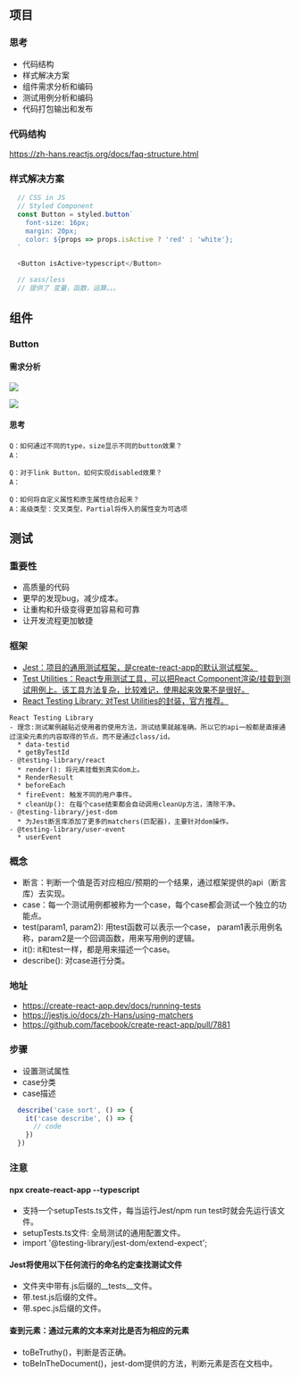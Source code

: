 
## 项目
### 思考
  * 代码结构
  * 样式解决方案
  * 组件需求分析和编码
  * 测试用例分析和编码
  * 代码打包输出和发布

### 代码结构
https://zh-hans.reactjs.org/docs/faq-structure.html

### 样式解决方案

```js
  // CSS in JS
  // Styled Component
  const Button = styled.button`
    font-size: 16px;
    margin: 20px;
    color: ${props => props.isActive ? 'red' : 'white'};
  `

  <Button isActive>typescript</Button>
```

```js
  // sass/less
  // 提供了 变量，函数，运算。。。
```
## 组件
### Button
#### 需求分析
![](https://img.imgdb.cn/item/5f7dd5231cd1bbb86b7b5e8a.png)

![](https://img.imgdb.cn/item/5f7dd5b31cd1bbb86b7b7f41.png)

#### 思考
```
Q：如何通过不同的type，size显示不同的button效果？
A：
```
```
Q：对于link Button，如何实现disabled效果？
A：
```
```
Q：如何将自定义属性和原生属性结合起来？
A：高级类型：交叉类型，Partial将传入的属性变为可选项
```

## 测试
### 重要性
- 高质量的代码
- 更早的发现bug，减少成本。
- 让重构和升级变得更加容易和可靠
- 让开发流程更加敏捷

### 框架
- <a href="https://jestjs.io/zh-Hans/">Jest：项目的通用测试框架，是create-react-app的默认测试框架。</a>
- <a href="https://zh-hans.reactjs.org/docs/test-utils.html">Test Utilities：React专用测试工具，可以把React Component渲染/挂载到测试用例上。该工具方法复杂，比较难记，使用起来效果不是很好。</a>
- <a href="https://testing-library.com/docs/">React Testing Library: 对Test Utilities的封装，官方推荐。</a>
```
React Testing Library
- 理念:测试案例越贴近使用者的使用方法，测试结果就越准确。所以它的api一般都是直接通过渲染元素的内容取得的节点，而不是通过class/id。
  * data-testid
  * getByTestId
- @testing-library/react
  * render(): 将元素挂载到真实dom上。
  * RenderResult
  * beforeEach
  * fireEvent: 触发不同的用户事件。
  * cleanUp(): 在每个case结束都会自动调用cleanUp方法，清除干净。
- @testing-library/jest-dom
  * 为Jest断言库添加了更多的matchers(匹配器)，主要针对dom操作。
- @testing-library/user-event
  * userEvent
```

### 概念
- 断言：判断一个值是否对应相应/预期的一个结果，通过框架提供的api（断言库）去实现。
- case：每一个测试用例都被称为一个case，每个case都会测试一个独立的功能点。
- test(param1, param2): 用test函数可以表示一个case， param1表示用例名称，param2是一个回调函数，用来写用例的逻辑。
- it(): it和test一样，都是用来描述一个case。
- describe(): 对case进行分类。

### 地址
- https://create-react-app.dev/docs/running-tests
- https://jestjs.io/docs/zh-Hans/using-matchers
- https://github.com/facebook/create-react-app/pull/7881

### 步骤
- 设置测试属性
- case分类
- case描述
```js
  describe('case sort', () => {
    it('case describe', () => {
      // code
    })
  })
```

### 注意
#### npx create-react-app --typescript
  * 支持一个setupTests.ts文件，每当运行Jest/npm run test时就会先运行该文件。
  * setupTests.ts文件: 全局测试的通用配置文件。
  * import '@testing-library/jest-dom/extend-expect';
#### Jest将使用以下任何流行的命名约定查找测试文件
  * 文件夹中带有.js后缀的__tests__文件。
  * 带.test.js后缀的文件。
  * 带.spec.js后缀的文件。
#### 查到元素：通过元素的文本来对比是否为相应的元素
  * toBeTruthy()，判断是否正确。
  * toBeInTheDocument()，jest-dom提供的方法，判断元素是否在文档中。
